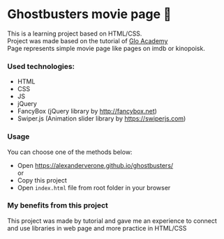 # Ghostbusters movie page 👻

This is a learning project based on HTML/CSS.  
Project was made based on the tutorial of [Glo Academy](https://glo.academy)  
Page represents simple movie page like pages on imdb or kinopoisk.

### Used technologies:
- HTML
- CSS
- JS
- jQuery
- FancyBox (jQuery library by http://fancybox.net) 
- Swiper.js (Animation slider library by https://swiperjs.com)

### Usage
You can choose one of the methods below:
- Open https://alexanderverone.github.io/ghostbusters/  
  or
- Copy this project
- Open ```index.html``` file from root folder in your browser

### My benefits from this project
This project was made by tutorial and gave me an experience 
to connect and use libraries in web page and more practice in HTML/CSS
